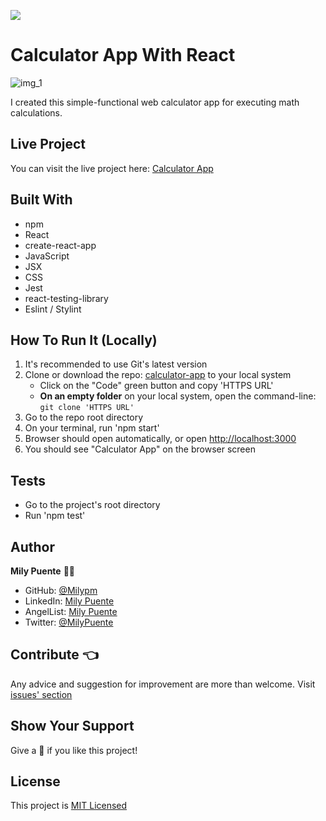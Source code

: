 ![](https://img.shields.io/badge/Microverse-blueviolet)
# Calculator App With React

![img_1](https://user-images.githubusercontent.com/54684961/126818315-2ed6d060-90c8-4697-8fad-054f87938bc7.png)

I created this simple-functional web calculator app for executing math calculations.

## Live Project
You can visit the live project here: [Calculator App](https://calculator-app-0707.herokuapp.com/)

## Built With
- npm
- React
- create-react-app
- JavaScript
- JSX
- CSS
- Jest
- react-testing-library
- Eslint / Stylint

## How To Run It (Locally)
1. It's recommended to use Git's latest version
2. Clone or download the repo: [calculator-app](https://github.com/Milypm/calculator-app) to your local system
    - Click on the "Code" green button and copy 'HTTPS URL'
    - **On an empty folder** on your local system, open the command-line: `git clone 'HTTPS URL'`
3. Go to the repo root directory
4. On your terminal, run 'npm start'
5. Browser should open automatically, or open [http://localhost:3000](http://localhost:3000)
6. You should see "Calculator App" on the browser screen

## Tests
- Go to the project's root directory
- Run 'npm test'

## Author
**Mily Puente** :woman_technologist:
- GitHub: [@Milypm](https://github.com/Milypm)
- LinkedIn: [Mily Puente](https://www.linkedin.com/in/milypuentem/)
- AngelList: [Mily Puente](https://angel.co/u/mily-puente)
- Twitter: [@MilyPuente](https://twitter.com/MilyPuente)
 
## Contribute :point_left:
Any advice and suggestion for improvement are more than welcome.
Visit [issues' section](https://github.com/Milypm/calculator-app/issues)

## Show Your Support
Give a :star2: if you like this project!

## License
This project is [MIT Licensed](https://github.com/Milypm/calculator-app/blob/milestone-one/LICENSE)
